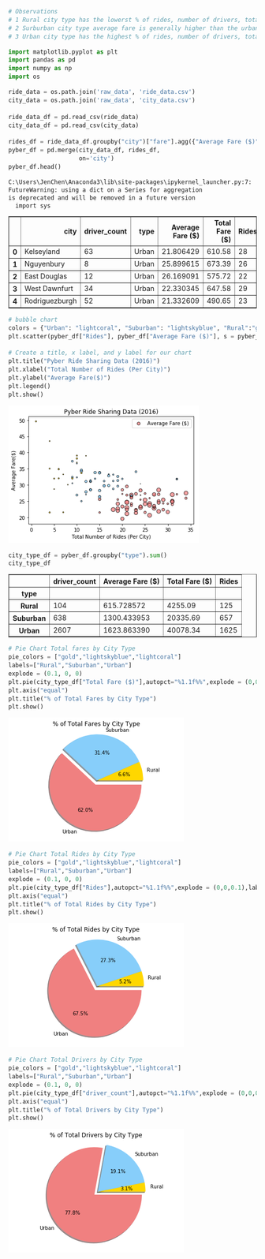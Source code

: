 

```python
# Observations
# 1 Rural city type has the lowerst % of rides, number of drivers, total fare, and the highest avearge fare.
# 2 Surburban city type average fare is generally higher than the urban type.
# 3 Urban city type has the highest % of rides, number of drivers, total fare, and the lowest average fare.
```


```python
import matplotlib.pyplot as plt
import pandas as pd
import numpy as np
import os
```


```python
ride_data = os.path.join('raw_data', 'ride_data.csv')
city_data = os.path.join('raw_data', 'city_data.csv')

ride_data_df = pd.read_csv(ride_data)
city_data_df = pd.read_csv(city_data)

rides_df = ride_data_df.groupby("city")["fare"].agg({"Average Fare ($)": "mean", "Total Fare ($)": "sum","Rides" : "count"}).reset_index()
pyber_df = pd.merge(city_data_df, rides_df,
                    on='city')
pyber_df.head()

```

    C:\Users\JenChen\Anaconda3\lib\site-packages\ipykernel_launcher.py:7: FutureWarning: using a dict on a Series for aggregation
    is deprecated and will be removed in a future version
      import sys
    




<div>
<style>
    .dataframe thead tr:only-child th {
        text-align: right;
    }

    .dataframe thead th {
        text-align: left;
    }

    .dataframe tbody tr th {
        vertical-align: top;
    }
</style>
<table border="1" class="dataframe">
  <thead>
    <tr style="text-align: right;">
      <th></th>
      <th>city</th>
      <th>driver_count</th>
      <th>type</th>
      <th>Average Fare ($)</th>
      <th>Total Fare ($)</th>
      <th>Rides</th>
    </tr>
  </thead>
  <tbody>
    <tr>
      <th>0</th>
      <td>Kelseyland</td>
      <td>63</td>
      <td>Urban</td>
      <td>21.806429</td>
      <td>610.58</td>
      <td>28</td>
    </tr>
    <tr>
      <th>1</th>
      <td>Nguyenbury</td>
      <td>8</td>
      <td>Urban</td>
      <td>25.899615</td>
      <td>673.39</td>
      <td>26</td>
    </tr>
    <tr>
      <th>2</th>
      <td>East Douglas</td>
      <td>12</td>
      <td>Urban</td>
      <td>26.169091</td>
      <td>575.72</td>
      <td>22</td>
    </tr>
    <tr>
      <th>3</th>
      <td>West Dawnfurt</td>
      <td>34</td>
      <td>Urban</td>
      <td>22.330345</td>
      <td>647.58</td>
      <td>29</td>
    </tr>
    <tr>
      <th>4</th>
      <td>Rodriguezburgh</td>
      <td>52</td>
      <td>Urban</td>
      <td>21.332609</td>
      <td>490.65</td>
      <td>23</td>
    </tr>
  </tbody>
</table>
</div>




```python
# bubble chart
colors = {"Urban": "lightcoral", "Suburban": "lightskyblue", "Rural":"gold"}
plt.scatter(pyber_df["Rides"], pyber_df["Average Fare ($)"], s = pyber_df["driver_count"], c=[colors[i] for i in pyber_df["type"]], alpha=0.75, linewidths=1, edgecolors="black")

# Create a title, x label, and y label for our chart
plt.title("Pyber Ride Sharing Data (2016)")
plt.xlabel("Total Number of Rides (Per City)")
plt.ylabel("Average Fare($)")
plt.legend()
plt.show()

```


![png](output_3_0.png)



```python
city_type_df = pyber_df.groupby("type").sum()
city_type_df
```




<div>
<style>
    .dataframe thead tr:only-child th {
        text-align: right;
    }

    .dataframe thead th {
        text-align: left;
    }

    .dataframe tbody tr th {
        vertical-align: top;
    }
</style>
<table border="1" class="dataframe">
  <thead>
    <tr style="text-align: right;">
      <th></th>
      <th>driver_count</th>
      <th>Average Fare ($)</th>
      <th>Total Fare ($)</th>
      <th>Rides</th>
    </tr>
    <tr>
      <th>type</th>
      <th></th>
      <th></th>
      <th></th>
      <th></th>
    </tr>
  </thead>
  <tbody>
    <tr>
      <th>Rural</th>
      <td>104</td>
      <td>615.728572</td>
      <td>4255.09</td>
      <td>125</td>
    </tr>
    <tr>
      <th>Suburban</th>
      <td>638</td>
      <td>1300.433953</td>
      <td>20335.69</td>
      <td>657</td>
    </tr>
    <tr>
      <th>Urban</th>
      <td>2607</td>
      <td>1623.863390</td>
      <td>40078.34</td>
      <td>1625</td>
    </tr>
  </tbody>
</table>
</div>




```python
# Pie Chart Total fares by City Type
pie_colors = ["gold","lightskyblue","lightcoral"]
labels=["Rural","Suburban","Urban"]
explode = (0.1, 0, 0)
plt.pie(city_type_df["Total Fare ($)"],autopct="%1.1f%%",explode = (0,0,0.1),labels=labels, colors=pie_colors, shadow=True)
plt.axis("equal")
plt.title("% of Total Fares by City Type")
plt.show()
```


![png](output_5_0.png)



```python
# Pie Chart Total Rides by City Type
pie_colors = ["gold","lightskyblue","lightcoral"]
labels=["Rural","Suburban","Urban"]
explode = (0.1, 0, 0)
plt.pie(city_type_df["Rides"],autopct="%1.1f%%",explode = (0,0,0.1),labels=labels, colors=pie_colors, shadow=True)
plt.axis("equal")
plt.title("% of Total Rides by City Type")
plt.show()
```


![png](output_6_0.png)



```python
# Pie Chart Total Drivers by City Type
pie_colors = ["gold","lightskyblue","lightcoral"]
labels=["Rural","Suburban","Urban"]
explode = (0.1, 0, 0)
plt.pie(city_type_df["driver_count"],autopct="%1.1f%%",explode = (0,0,0.1),labels=labels, colors=pie_colors, shadow=True)
plt.axis("equal")
plt.title("% of Total Drivers by City Type")
plt.show()
```


![png](output_7_0.png)

